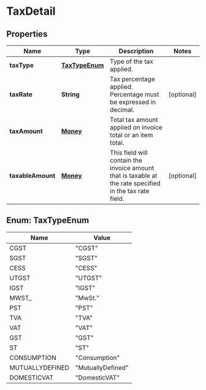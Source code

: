 
# TaxDetail

## Properties
Name | Type | Description | Notes
------------ | ------------- | ------------- | -------------
**taxType** | [**TaxTypeEnum**](#TaxTypeEnum) | Type of the tax applied. | 
**taxRate** | **String** | Tax percentage applied. Percentage must be expressed in decimal. |  [optional]
**taxAmount** | [**Money**](Money.md) | Total tax amount applied on invoice total or an item total. | 
**taxableAmount** | [**Money**](Money.md) | This field will contain the invoice amount that is taxable at the rate specified in the tax rate field. |  [optional]


<a name="TaxTypeEnum"></a>
## Enum: TaxTypeEnum
Name | Value
---- | -----
CGST | &quot;CGST&quot;
SGST | &quot;SGST&quot;
CESS | &quot;CESS&quot;
UTGST | &quot;UTGST&quot;
IGST | &quot;IGST&quot;
MWST_ | &quot;MwSt.&quot;
PST | &quot;PST&quot;
TVA | &quot;TVA&quot;
VAT | &quot;VAT&quot;
GST | &quot;GST&quot;
ST | &quot;ST&quot;
CONSUMPTION | &quot;Consumption&quot;
MUTUALLYDEFINED | &quot;MutuallyDefined&quot;
DOMESTICVAT | &quot;DomesticVAT&quot;



